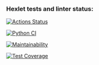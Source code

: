 ### Hexlet tests and linter status:
[![Actions Status](https://github.com/viki2code/python-project-lvl3/workflows/hexlet-check/badge.svg)](https://github.com/viki2code/python-project-lvl3/actions)


[![Python CI](https://github.com/viki2code/python-project-lvl3/actions/workflows/pyci.yml/badge.svg)](https://github.com/viki2code/python-project-lvl3/actions)

[![Maintainability](https://api.codeclimate.com/v1/badges/3f51ff6c57128c8aac4e/maintainability)](https://codeclimate.com/github/viki2code/python-project-lvl3/maintainability)


[![Test Coverage](https://api.codeclimate.com/v1/badges/3f51ff6c57128c8aac4e/test_coverage)](https://codeclimate.com/github/viki2code/python-project-lvl3/test_coverage)

